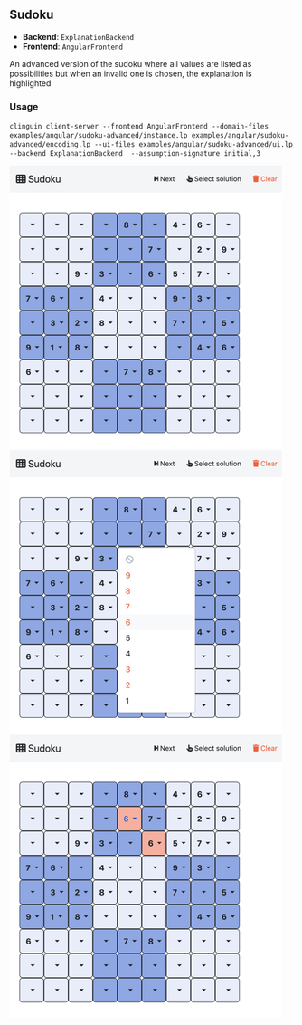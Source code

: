 ## Sudoku

- **Backend**:   `ExplanationBackend`
- **Frontend**:   `AngularFrontend`

An advanced version of the sudoku where all values are listed as possibilities but when an invalid one is chosen, the explanation is highlighted

### Usage

```
clinguin client-server --frontend AngularFrontend --domain-files examples/angular/sudoku-advanced/instance.lp examples/angular/sudoku-advanced/encoding.lp --ui-files examples/angular/sudoku-advanced/ui.lp --backend ExplanationBackend  --assumption-signature initial,3
```

![](out1.png)
![](out2.png)
![](out3.png)
